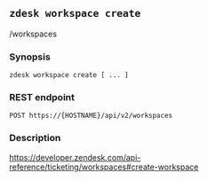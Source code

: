 ## `zdesk workspace create`

/workspaces

### Synopsis

    zdesk workspace create [ ... ]

### REST endpoint

    POST https://{HOSTNAME}/api/v2/workspaces

### Description

https://developer.zendesk.com/api-reference/ticketing/workspaces#create-workspace

